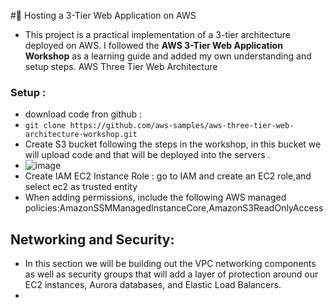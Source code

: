 #🚀 Hosting a 3-Tier Web Application on AWS
- This project is a practical implementation of a 3-tier architecture deployed on AWS.  I followed the **AWS 3-Tier Web Application Workshop** as a learning guide and added my own understanding and setup steps.
AWS Three Tier Web Architecture
### Setup :
- download code fron github :
-  ```git clone https://github.com/aws-samples/aws-three-tier-web-architecture-workshop.git  ```
- Create S3 bucket following the steps in the workshop, in this bucket we will upload code and that will be deployed into the servers  .
- ![image](https://github.com/user-attachments/assets/0306fe8a-ca63-43e5-887d-ccd1ba709274)
- Create IAM EC2 Instance Role : go to IAM and create an EC2 role,and select ec2 as trusted entity
- When adding permissions, include the following AWS managed policies:AmazonSSMManagedInstanceCore,AmazonS3ReadOnlyAccess
## Networking and Security:
- In this section we will be building out the VPC networking components as well as security groups that will add a layer of protection around our EC2 instances, Aurora databases, and Elastic Load Balancers.
- 
